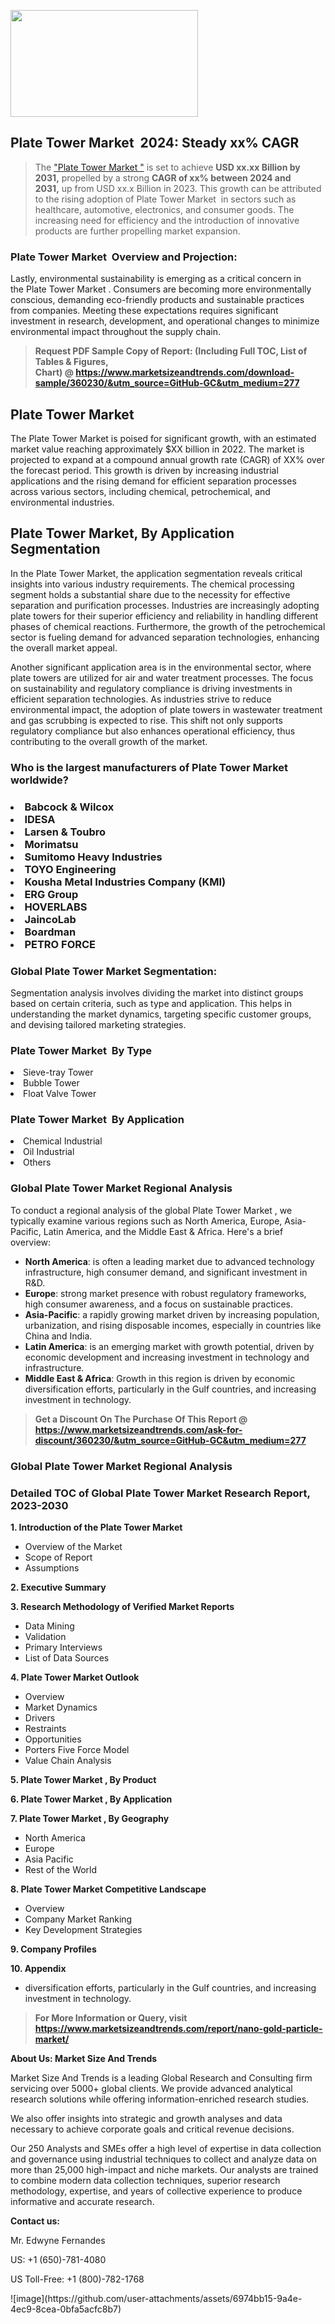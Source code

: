 <p><img class="alignnone size-medium wp-image-20088" src="https://ffe5etoiles.com/wp-content/uploads/2024/12/MST1-300x171.png" alt="" width="300" height="171" /></p><h2 id="ember46" class="ember-view reader-text-block__heading-2">Plate Tower Market &nbsp;2024: Steady&nbsp;xx% CAGR</h2><blockquote id="ember47" class="ember-view reader-text-block__blockquote">The&nbsp;<a class="app-aware-link " href="https://www.marketsizeandtrends.com/download-sample/360230/&utm_source=GitHub-GC&utm_medium=277" target="_blank" data-test-app-aware-link="">"Plate Tower Market "</a>&nbsp;is set to achieve&nbsp;<strong>USD&nbsp;xx.xx&nbsp;Billion by 2031,</strong>&nbsp;propelled by a strong&nbsp;<strong>CAGR of&nbsp;xx% between 2024 and 2031,</strong>&nbsp;up from USD xx.x Billion in 2023. This growth can be attributed to the rising adoption of&nbsp;Plate Tower Market &nbsp;in sectors such as healthcare, automotive, electronics, and consumer goods. The increasing need for efficiency and the introduction of innovative products are further propelling market expansion.</blockquote><h3 id="ember48" class="ember-view reader-text-block__heading-3">Plate Tower Market &nbsp;Overview and Projection:</h3><p id="ember49" class="ember-view reader-text-block__paragraph">Lastly, environmental sustainability is emerging as a critical concern in the&nbsp;Plate Tower Market . Consumers are becoming more environmentally conscious, demanding eco-friendly products and sustainable practices from companies. Meeting these expectations requires significant investment in research, development, and operational changes to minimize environmental impact throughout the supply chain.</p><blockquote id="ember50" class="ember-view reader-text-block__blockquote"><strong>Request PDF Sample Copy of Report: (Including Full TOC, List of Tables &amp; Figures, Chart)&nbsp;@&nbsp;<strong><a href="https://www.marketsizeandtrends.com/download-sample/360230/&utm_source=GitHub-GC&utm_medium=277" target="_blank">https://www.marketsizeandtrends.com/download-sample/360230/&utm_source=GitHub-GC&utm_medium=277</a></strong></strong></blockquote><h3 class=""> <h2>Plate Tower Market</h2><p>The Plate Tower Market is poised for significant growth, with an estimated market value reaching approximately $XX billion in 2022. The market is projected to expand at a compound annual growth rate (CAGR) of XX% over the forecast period. This growth is driven by increasing industrial applications and the rising demand for efficient separation processes across various sectors, including chemical, petrochemical, and environmental industries.</p><h2>Plate Tower Market, By Application Segmentation</h2><p>In the Plate Tower Market, the application segmentation reveals critical insights into various industry requirements. The chemical processing segment holds a substantial share due to the necessity for effective separation and purification processes. Industries are increasingly adopting plate towers for their superior efficiency and reliability in handling different phases of chemical reactions. Furthermore, the growth of the petrochemical sector is fueling demand for advanced separation technologies, enhancing the overall market appeal.</p><p>Another significant application area is in the environmental sector, where plate towers are utilized for air and water treatment processes. The focus on sustainability and regulatory compliance is driving investments in efficient separation technologies. As industries strive to reduce environmental impact, the adoption of plate towers in wastewater treatment and gas scrubbing is expected to rise. This shift not only supports regulatory compliance but also enhances operational efficiency, thus contributing to the overall growth of the market.</p></h3><h3 id="" class="">Who is the largest manufacturers of&nbsp;Plate Tower Market  worldwide?</h3><h3 class=""></Li><Li>Babcock & Wilcox</Li><Li> IDESA</Li><Li> Larsen & Toubro</Li><Li> Morimatsu</Li><Li> Sumitomo Heavy Industries</Li><Li> TOYO Engineering</Li><Li> Kousha Metal Industries Company (KMI)</Li><Li> ERG Group</Li><Li> HOVERLABS</Li><Li> JaincoLab</Li><Li> Boardman</Li><Li> PETRO FORCE</h3><h3 id="ember53" class="ember-view reader-text-block__heading-3">Global&nbsp;Plate Tower Market  Segmentation:</h3><p id="ember54" class="ember-view reader-text-block__paragraph">Segmentation analysis involves dividing the market into distinct groups based on certain criteria, such as type and application. This helps in understanding the market dynamics, targeting specific customer groups, and devising tailored marketing strategies.</p><h3 id="" class="">Plate Tower Market &nbsp;By Type</h3><p></Li><Li>Sieve-tray Tower</Li><Li> Bubble Tower</Li><Li> Float Valve Tower</p><h3 id="" class="">Plate Tower Market &nbsp;By Application</h3><p class=""></Li><Li>Chemical Industrial</Li><Li> Oil Industrial</Li><Li> Others</p><h3 id="ember62" class="ember-view reader-text-block__heading-3">Global Plate Tower Market  Regional Analysis</h3><p id="ember63" class="ember-view reader-text-block__paragraph">To conduct a regional analysis of the global Plate Tower Market , we typically examine various regions such as North America, Europe, Asia-Pacific, Latin America, and the Middle East &amp; Africa. Here's a brief overview:</p><ul><li><strong>North America</strong>: is often a leading market due to advanced technology infrastructure, high consumer demand, and significant investment in R&amp;D.</li><li><strong>Europe</strong>: strong market presence with robust regulatory frameworks, high consumer awareness, and a focus on sustainable practices.</li><li><strong>Asia-Pacific</strong>: a rapidly growing market driven by increasing population, urbanization, and rising disposable incomes, especially in countries like China and India.</li><li><strong>Latin America</strong>: is an emerging market with growth potential, driven by economic development and increasing investment in technology and infrastructure.</li><li><strong>Middle East &amp; Africa</strong>: Growth in this region is driven by economic diversification efforts, particularly in the Gulf countries, and increasing investment in technology.</li></ul><blockquote id="ember61" class="ember-view reader-text-block__blockquote"><strong>Get a Discount On The Purchase Of This Report @ <strong><a href="https://html-cleaner.com/" target="">https://www.marketsizeandtrends.com/ask-for-discount/360230/&utm_source=GitHub-GC&utm_medium=277</a></strong></strong></blockquote><h3 id="ember62" class="ember-view reader-text-block__heading-3">Global Plate Tower Market  Regional Analysis</h3><h3 id="" class="">Detailed TOC of Global Plate Tower Market  Research Report, 2023-2030</h3><p id="" class=""><strong>1. Introduction of the Plate Tower Market </strong></p><ul><li>Overview of the Market</li><li>Scope of Report</li><li>Assumptions</li></ul><p id="" class=""><strong>2. Executive Summary</strong></p><p id="" class=""><strong>3. Research Methodology of Verified Market Reports</strong></p><ul><li>Data Mining</li><li>Validation</li><li>Primary Interviews</li><li>List of Data Sources</li></ul><p id="" class=""><strong>4. Plate Tower Market  Outlook</strong></p><ul><li>Overview</li><li>Market Dynamics</li><li>Drivers</li><li>Restraints</li><li>Opportunities</li><li>Porters Five Force Model</li><li>Value Chain Analysis</li></ul><p id="" class=""><strong>5. Plate Tower Market , By Product</strong></p><p id="" class=""><strong>6. Plate Tower Market , By Application</strong></p><p id="" class=""><strong>7. Plate Tower Market , By Geography</strong></p><ul><li>North America</li><li>Europe</li><li>Asia Pacific</li><li>Rest of the World</li></ul><p id="" class=""><strong>8. Plate Tower Market  Competitive Landscape</strong></p><ul><li>Overview</li><li>Company Market Ranking</li><li>Key Development Strategies</li></ul><p id="" class=""><strong>9. Company Profiles</strong></p><p id="" class=""><strong>10. Appendix</strong></p><ul><li>diversification efforts, particularly in the Gulf countries, and increasing investment in technology.</li></ul><blockquote id="ember65" class="ember-view reader-text-block__blockquote"><strong>For More Information or Query, visit <strong><strong><a href="https://html-cleaner.com/" target="">https://www.marketsizeandtrends.com/report/nano-gold-particle-market/</a></strong></strong></strong></blockquote><p id="" class=""><strong>About Us: Market Size And Trends</strong></p><p id="" class="">Market Size And Trends is a leading Global Research and Consulting firm servicing over 5000+ global clients. We provide advanced analytical research solutions while offering information-enriched research studies.</p><p id="" class="">We also offer insights into strategic and growth analyses and data necessary to achieve corporate goals and critical revenue decisions.</p><p id="" class="">Our 250 Analysts and SMEs offer a high level of expertise in data collection and governance using industrial techniques to collect and analyze data on more than 25,000 high-impact and niche markets. Our analysts are trained to combine modern data collection techniques, superior research methodology, expertise, and years of collective experience to produce informative and accurate research.</p><p id="" class=""><strong>Contact us:</strong></p><p id="" class="">Mr. Edwyne Fernandes</p><p id="" class="">US: +1 (650)-781-4080</p><p id="" class="">US Toll-Free: +1 (800)-782-1768</p>
![image](https://github.com/user-attachments/assets/6974bb15-9a4e-4ec9-8cea-0bfa5acfc8b7)
